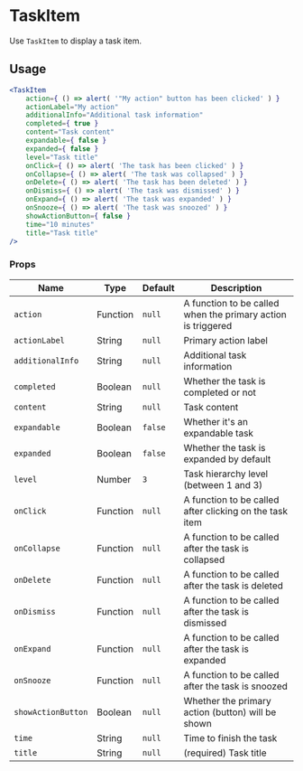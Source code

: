 # TaskItem

Use `TaskItem` to display a task item.

## Usage

```jsx
<TaskItem
	action={ () => alert( '"My action" button has been clicked' ) }
	actionLabel="My action"
	additionalInfo="Additional task information"
	completed={ true }
	content="Task content"
	expandable={ false }
	expanded={ false }
	level="Task title"
	onClick={ () => alert( 'The task has been clicked' ) }
	onCollapse={ () => alert( 'The task was collapsed' ) }
	onDelete={ () => alert( 'The task has been deleted' ) }
	onDismiss={ () => alert( 'The task was dismissed' ) }
	onExpand={ () => alert( 'The task was expanded' ) }
	onSnooze={ () => alert( 'The task was snoozed' ) }
	showActionButton={ false }
	time="10 minutes"
	title="Task title"
/>
```

### Props

| Name               | Type     | Default | Description                                                  |
| ------------------ | -------- | ------- | ------------------------------------------------------------ |
| `action`           | Function | `null`  | A function to be called when the primary action is triggered |
| `actionLabel`      | String   | `null`  | Primary action label                                         |
| `additionalInfo`   | String   | `null`  | Additional task information                                  |
| `completed`        | Boolean  | `null`  | Whether the task is completed or not                         |
| `content`          | String   | `null`  | Task content                                                 |
| `expandable`       | Boolean  | `false` | Whether it's an expandable task                              |
| `expanded`         | Boolean  | `false` | Whether the task is expanded by default                      |
| `level`            | Number   | `3`     | Task hierarchy level (between 1 and 3)                       |
| `onClick`          | Function | `null`  | A function to be called after clicking on the task item      |
| `onCollapse`       | Function | `null`  | A function to be called after the task is collapsed          |
| `onDelete`         | Function | `null`  | A function to be called after the task is deleted            |
| `onDismiss`        | Function | `null`  | A function to be called after the task is dismissed          |
| `onExpand`         | Function | `null`  | A function to be called after the task is expanded           |
| `onSnooze`         | Function | `null`  | A function to be called after the task is snoozed            |
| `showActionButton` | Boolean  | `null`  | Whether the primary action (button) will be shown            |
| `time`             | String   | `null`  | Time to finish the task                                      |
| `title`            | String   | `null`  | (required) Task title                                        |
